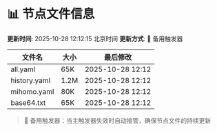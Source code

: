 # 📊 节点文件信息

**更新时间**: 2025-10-28 12:12:15 北京时间
**更新方式**: 🔄 备用触发器

| 文件名 | 大小 | 最后修改 |
|--------|------|----------|
| all.yaml | 65K | 2025-10-28 12:12 |
| history.yaml | 1.2M | 2025-10-28 12:12 |
| mihomo.yaml | 80K | 2025-10-28 12:12 |
| base64.txt | 65K | 2025-10-28 12:12 |

> 🔄 备用触发器：当主触发器失效时自动接管，确保节点文件的持续更新
